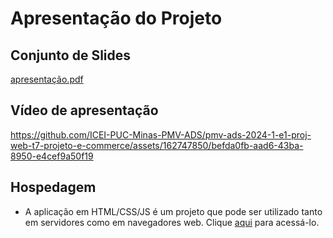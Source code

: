 # Apresentação do Projeto

## Conjunto de Slides
[apresentação.pdf](https://github.com/user-attachments/files/15934875/apresentacao.pdf)


## Vídeo de apresentação


https://github.com/ICEI-PUC-Minas-PMV-ADS/pmv-ads-2024-1-e1-proj-web-t7-projeto-e-commerce/assets/162747850/befda0fb-aad6-43ba-8950-e4cef9a50f19




## Hospedagem

* A aplicação em HTML/CSS/JS é um projeto que pode ser utilizado tanto em servidores como em navegadores web. Clique <a href="https://icei-puc-minas-pmv-ads.github.io/pmv-ads-2024-1-e1-proj-web-t7-projeto-e-commerce/codigo-fonte/home.html">aqui</a> para acessá-lo. 
